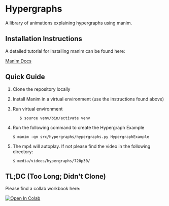 # Hypergraphs

A library of animations explaining hypergraphs using manim.


## Installation Instructions

A detailed tutorial for installing manim can be found here:

[Manim Docs](https://docs.manim.community/en/stable/installation.html)

## Quick Guide

1. Clone the repository locally
2. Install Manim in a virtual environment (use the instructions found above)
3. Run virtual environment
   
   ```
      $ source venv/bin/activate venv
   ```
   
4. Run the following command to create the Hypergraph Example

    ```
    $ manim -qm src/hypergraphs/hypergraphs.py HypergraphExample
    ```
   
5. The mp4 will autoplay. If not please find the video in the following directory:

   ``` 
   $ media/videos/hypergraphs/720p30/
   
   ```

## TL;DC (Too Long; Didn't Clone)

Please find a collab workbook here:

[![Open In Colab](https://colab.research.google.com/assets/colab-badge.svg)](https://colab.research.google.com/github/nhsx/hypergraphical/blob/main/workbooks/hypergraph-animations.ipynb)

